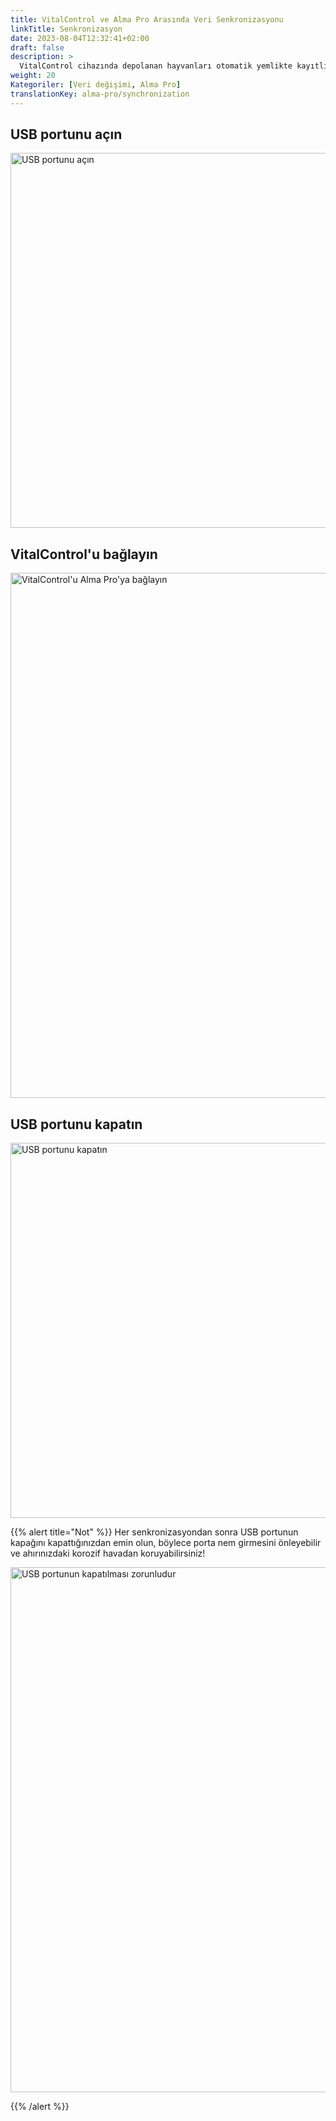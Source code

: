 ```yaml
---
title: VitalControl ve Alma Pro Arasında Veri Senkronizasyonu
linkTitle: Senkronizasyon
date: 2023-08-04T12:32:41+02:00
draft: false
description: >
  VitalControl cihazında depolanan hayvanları otomatik yemlikte kayıtlı hayvanlarla senkronize edin ve VitalControl cihazı ile kaydedilen ölçüm değerlerini değerlendirme amaçlı ve daha iyi görselleştirme için yemliğe aktarın.
weight: 20
Kategoriler: [Veri değişimi, Alma Pro]
translationKey: alma-pro/synchronization
---
```

## USB portunu açın

<img src="/images/synchronisation/open-usb-slot.svg" width="600" align="bottom" alt="USB portunu açın" title="USB portunu açın" />

## VitalControl'u bağlayın

<img src="/images/synchronisation/connect-vitalcontrol-alma_pro.svg" width="840" align="bottom" alt="VitalControl'u Alma Pro'ya bağlayın" title="VitalControl Alma Pro Bağlantısı" />

## USB portunu kapatın

<img src="/images/synchronisation/close-usb-slot.svg" width="600" align="bottom" alt="USB portunu kapatın" title="USB portunu kapatın" />

{{% alert title="Not" %}}
Her senkronizasyondan sonra USB portunun kapağını kapattığınızdan emin olun, böylece porta nem girmesini önleyebilir ve ahırınızdaki korozif havadan koruyabilirsiniz!

<img src="/images/synchronisation/info-close-usb-mandatory.svg" width="840" align="bottom" alt="USB portunun kapatılması zorunludur" title="USB portunun kapatılması" />

{{% /alert %}}
